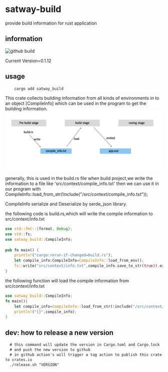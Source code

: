 # satway-build
  provide build information for rust application

## information
![github build](https://github.com/zhangjianshe/satway-build-info/actions/workflows/rust.yml/badge.svg)

Current Version=0.1.12

## usage

```shell
    cargo add satway_build 
```

 This crate collects building information from all kinds of environments in to an object [CompileInfo]
 which can be used in the program to get the building information. 
![information flow](doc/information_flow.png)
 
 generally, this is used in the build.rs file
 when build project,we write the information to a file like 'src/context/compile_info.txt'
 then we can use it in our program with
 CompileInfo::load_from_str(!include("/src/context/compile_info.txt"));

 CompileInfo serialize and Deserialize by serde_json library.

the following code is build.rs,which will write the compile information to src/context/info.txt
```rust
use std::fmt::{format, Debug};
use std::fs;
use satway_build::CompileInfo;

pub fn main() {
    println!("cargo:rerun-if-changed=build.rs");
    let compile_info:CompileInfo=CompileInfo::load_from_env();
    fs::write("src/context/info.txt",compile_info.save_to_str(true)).expect("Unable to write file");
}
```

the following function will load the compile information from src/context/info.txt
```rust
use satway_build::CompileInfo;
fn main(){
    let compile_info=CompileInfo::load_from_str(!include("/src/context/info.txt"));
    println!("{}",compile_info);
}
``` 


## dev: how to release a new version
```shell
  # this command will update the version in Cargo.toml and Cargo.lock
  # and push the new version to github
  # in github action's will trigger a tag action to publish this crate to crates.io
  ./release.sh "VERSION"
```